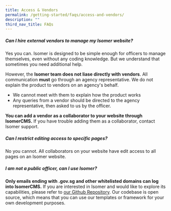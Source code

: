 ```yaml
---
title: Access & Vendors
permalink: /getting-started/faqs/access-and-vendors/
description: ""
third_nav_title: FAQs
---
```

##### Can I hire external vendors to manage my Isomer website?

Yes you can. Isomer is designed to be simple enough for officers to manage themselves, even without any coding knowledge. But we understand that sometimes you need additional help.

However, the **Isomer team does not liase directly with vendors**. All communication **must** go through an agency representative. We do not  explain the product to vendors on an agency's behalf.

- We cannot meet with them to explain how the product works
- Any queries from a vendor should be directed to the agency representative, then asked to us by the officer.

**You can add a vendor as a collaborator to your website through IsomerCMS.** If you have trouble adding them as a collaborator, contact Isomer support.

##### Can I restrict editing access to specific pages?
No you cannot. All collaborators on your website have edit access to all pages on an Isomer website.

##### I am not a public officer, can I use Isomer?

**Only emails ending with .gov.sg and other whitelisted domains can log into IsomerCMS.** If you are interested in Isomer and would like to explore its capabilities, please refer to [our Github Repository](https://github.com/isomerpages). Our codebase is open source, which means that you can use our templates or framework for your own development purposes.